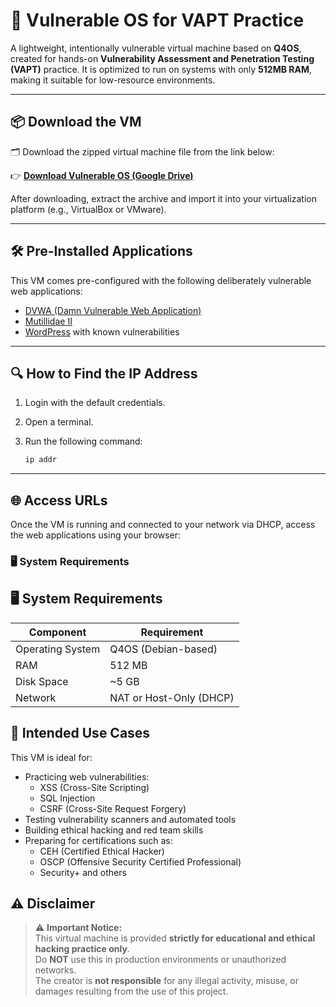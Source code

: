 # 🔐 Vulnerable OS for VAPT Practice

A lightweight, intentionally vulnerable virtual machine based on **Q4OS**, created for hands-on **Vulnerability Assessment and Penetration Testing (VAPT)** practice. It is optimized to run on systems with only **512MB RAM**, making it suitable for low-resource environments.

---

## 📦 Download the VM

🗂️ Download the zipped virtual machine file from the link below:

👉 **[Download Vulnerable OS (Google Drive)](https://drive.google.com/file/d/1SIC09YglCb_SWPb2n9BPBn-AOJvIQUWU/view?usp=drive_link)**

After downloading, extract the archive and import it into your virtualization platform (e.g., VirtualBox or VMware).

---

## 🛠️ Pre-Installed Applications

This VM comes pre-configured with the following deliberately vulnerable web applications:

- [DVWA (Damn Vulnerable Web Application)](http://www.dvwa.co.uk/)
- [Mutillidae II](https://owasp.org/www-project-mutillidae-ii/)
- [WordPress](https://wordpress.org/) with known vulnerabilities

---


## 🔍 How to Find the IP Address

1. Login with the default credentials.
2. Open a terminal.
3. Run the following command:

   ```bash
   ip addr

---
## 🌐 Access URLs

Once the VM is running and connected to your network via DHCP, access the web applications using your browser:


### 🖥️ **System Requirements**


## 🖥️ System Requirements

| **Component**     | **Requirement**           |
|------------------|---------------------------|
| Operating System  | Q4OS (Debian-based)       |
| RAM               | 512 MB                    |
| Disk Space        | ~5 GB                     |
| Network           | NAT or Host-Only (DHCP)   |

## 🎯 Intended Use Cases

This VM is ideal for:

- Practicing web vulnerabilities:  
  - XSS (Cross-Site Scripting)  
  - SQL Injection  
  - CSRF (Cross-Site Request Forgery)
- Testing vulnerability scanners and automated tools
- Building ethical hacking and red team skills
- Preparing for certifications such as:  
  - CEH (Certified Ethical Hacker)  
  - OSCP (Offensive Security Certified Professional)  
  - Security+ and others
## ⚠️ Disclaimer

> ⚠️ **Important Notice:**  
> This virtual machine is provided **strictly for educational and ethical hacking practice only**.  
> Do **NOT** use this in production environments or unauthorized networks.  
> The creator is **not responsible** for any illegal activity, misuse, or damages resulting from the use of this project.

